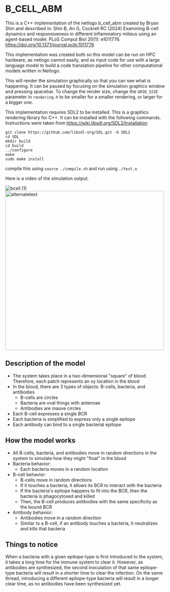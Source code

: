 # B_CELL_ABM

This is a C++ implementation of the netlogo b_cell_abm created by Bryan Shin and described in: Shin B, An G, Cockrell RC (2024) Examining B-cell dynamics and responsiveness in different inflammatory milieus using an agent-based model. PLoS Comput Biol 20(1): e1011776. https://doi.org/10.1371/journal.pcbi.1011776

This implementation was created both so this model can be run on HPC hardware, as netlogo cannot easily, and as input code for use with a large language model to build a code translation pipeline for other computational models written in Netlogo.


This will render the simulation graphically so that you can see what is happening.
It can be paused by focusing on the simulation graphics window and pressing spacebar.
To change the render size, change the `GRID_SIZE` parameter in `rendering.h` to be smaller for a smaller rendering, or larger for a bigger one.


This implementation requires SDL2 to be installed. This is a graphics rendering library for C++.
It can be installed with the following commands. Instructions were taken from https://wiki.libsdl.org/SDL2/Installation
```
git clone https://github.com/libsdl-org/SDL.git -b SDL2
cd SDL
mkdir build
cd build
../configure
make
sudo make install
```


compile this using `source ./compile.sh` and run using `./test.o`


Here is a video of the simulation output.


![bcell (1)](https://github.com/daleblarie/B_cell_translation/assets/33942693/9af0fb4f-86c3-4369-82f0-3e999f20cb3e)
<img src="https://github.com/daleblarie/B_cell_translation/assets/33942693/9af0fb4f-86c3-4369-82f0-3e999f20cb3e" alt="alternatetext" style="width:500px;height:500px;">



## Description of the model


- The system takes place in a two-dimensional "square" of blood. Therefore, each patch represents an xy location in the blood
- In the blood, there are 3 types of objects: B-cells, bacteria, and antibodies
	- B-cells are circles
	- Bacteria are oval things with antennae
	- Antibodies are mauve circles
- Each B-cell expresses a single BCR
- Each bacteria is simplified to express only a single epitope
- Each antibody can bind to a single bacterial epitope

 

## How the model works

- All B-cells, bacteria, and antibodies move in random directions in the system to simulate how they might "float" in the blood
- Bacteria behavior:
	- Each bacteria moves in a random location
- B-cell behavior:
	- B-cells move in random directions
	- If it touches a bacteria, it allows its BCR to interact with the bacteria
	- If the bacteria's epitope happens to fit into the BCR, then the bacteria is phagocytosed and killed
	- Then, the B-cell produces antibodies with the same specificity as the bound BCR
- Antibody behavior:
	- Antibodies move in a random direction
	- Similar to a B-cell, if an antibody touches a bacteria, it neutralizes and kills that bacteria


## Things to notice

When a bacteria with a given epitope-type is first introduced to the system, it takes a long time for the immune system to clear it. However, as antibodies are synthesized, the second inoculation of that same epitope-type bacteria will result in a shorter time to clear the infection. On the same thread, introducing a different epitope-type bacteria will result in a longer clear time, as no antibodies have been synthesized yet.


